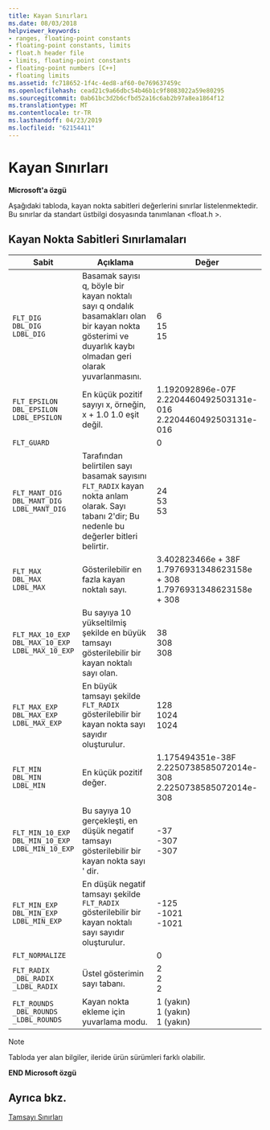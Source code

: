 ```yaml
---
title: Kayan Sınırları
ms.date: 08/03/2018
helpviewer_keywords:
- ranges, floating-point constants
- floating-point constants, limits
- float.h header file
- limits, floating-point constants
- floating-point numbers [C++]
- floating limits
ms.assetid: fc718652-1f4c-4ed8-af60-0e769637459c
ms.openlocfilehash: cead21c9a66dbc54b46b1c9f8083022a59e80295
ms.sourcegitcommit: 0ab61bc3d2b6cfbd52a16c6ab2b97a8ea1864f12
ms.translationtype: MT
ms.contentlocale: tr-TR
ms.lasthandoff: 04/23/2019
ms.locfileid: "62154411"
---
```

# <a name="floating-limits"></a>Kayan Sınırları

**Microsoft'a özgü**

Aşağıdaki tabloda, kayan nokta sabitleri değerlerini sınırlar listelenmektedir. Bu sınırlar da standart üstbilgi dosyasında tanımlanan \<float.h >.

## <a name="limits-on-floating-point-constants"></a>Kayan Nokta Sabitleri Sınırlamaları

|Sabit|Açıklama|Değer|
|--------------|-------------|-----------|
|`FLT_DIG`<br/>`DBL_DIG`<br/>`LDBL_DIG`|Basamak sayısı q, böyle bir kayan noktalı sayı q ondalık basamakları olan bir kayan nokta gösterimi ve duyarlık kaybı olmadan geri olarak yuvarlanmasını.|6<br/>15<br/>15|
|`FLT_EPSILON`<br/>`DBL_EPSILON`<br/>`LDBL_EPSILON`|En küçük pozitif sayıyı x, örneğin, x + 1.0 1.0 eşit değil.|1.192092896e-07F<br/>2.2204460492503131e-016<br/>2.2204460492503131e-016|
|`FLT_GUARD`||0|
|`FLT_MANT_DIG`<br/>`DBL_MANT_DIG`<br/>`LDBL_MANT_DIG`|Tarafından belirtilen sayı basamak sayısını `FLT_RADIX` kayan nokta anlam olarak. Sayı tabanı 2'dir; Bu nedenle bu değerler bitleri belirtir.|24<br/>53<br/>53|
|`FLT_MAX`<br/>`DBL_MAX`<br/>`LDBL_MAX`|Gösterilebilir en fazla kayan noktalı sayı.|3.402823466e + 38F<br/>1.7976931348623158e + 308<br/>1.7976931348623158e + 308|
|`FLT_MAX_10_EXP`<br/>`DBL_MAX_10_EXP`<br/>`LDBL_MAX_10_EXP`|Bu sayıya 10 yükseltilmiş şekilde en büyük tamsayı gösterilebilir bir kayan noktalı sayı olan.|38<br/>308<br/>308|
|`FLT_MAX_EXP`<br/>`DBL_MAX_EXP`<br/>`LDBL_MAX_EXP`|En büyük tamsayı şekilde `FLT_RADIX` gösterilebilir bir kayan nokta sayı sayıdır oluşturulur.|128<br/>1024<br/>1024|
|`FLT_MIN`<br/>`DBL_MIN`<br/>`LDBL_MIN`|En küçük pozitif değer.|1.175494351e-38F<br/>2.2250738585072014e-308<br/>2.2250738585072014e-308|
|`FLT_MIN_10_EXP`<br/>`DBL_MIN_10_EXP`<br/>`LDBL_MIN_10_EXP`|Bu sayıya 10 gerçekleşti, en düşük negatif tamsayı gösterilebilir bir kayan nokta sayı ' dir.|-37<br/>-307<br/>-307|
|`FLT_MIN_EXP`<br/>`DBL_MIN_EXP`<br/>`LDBL_MIN_EXP`|En düşük negatif tamsayı şekilde `FLT_RADIX` gösterilebilir bir kayan noktalı sayı sayıdır oluşturulur.|-125<br/>-1021<br/>-1021|
|`FLT_NORMALIZE`||0|
|`FLT_RADIX`<br/>`_DBL_RADIX`<br/>`_LDBL_RADIX`|Üstel gösterimin sayı tabanı.|2<br/>2<br/>2|
|`FLT_ROUNDS`<br/>`_DBL_ROUNDS`<br/>`_LDBL_ROUNDS`|Kayan nokta ekleme için yuvarlama modu.|1 (yakın)<br/>1 (yakın)<br/>1 (yakın)|

> [!NOTE]
>  Tabloda yer alan bilgiler, ileride ürün sürümleri farklı olabilir.

**END Microsoft özgü**

## <a name="see-also"></a>Ayrıca bkz.

[Tamsayı Sınırları](../cpp/integer-limits.md)
